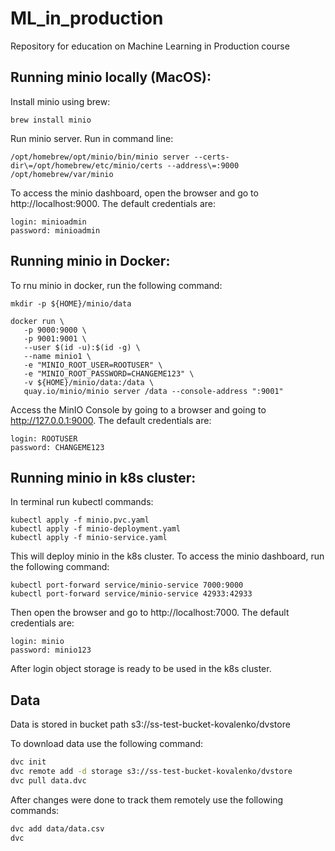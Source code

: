# ML_in_production
Repository for education on Machine Learning in Production course

## Running minio locally (MacOS):
Install minio using brew:
```shell
brew install minio
```
Run minio server. Run in command line:
```shell
/opt/homebrew/opt/minio/bin/minio server --certs-dir\=/opt/homebrew/etc/minio/certs --address\=:9000 /opt/homebrew/var/minio
```
To access the minio dashboard, open the browser and go to http://localhost:9000. The default credentials are:
```shell
login: minioadmin
password: minioadmin
```

## Running minio in Docker:
To rnu minio in docker, run the following command:
```shell
mkdir -p ${HOME}/minio/data

docker run \
   -p 9000:9000 \
   -p 9001:9001 \
   --user $(id -u):$(id -g) \
   --name minio1 \
   -e "MINIO_ROOT_USER=ROOTUSER" \
   -e "MINIO_ROOT_PASSWORD=CHANGEME123" \
   -v ${HOME}/minio/data:/data \
   quay.io/minio/minio server /data --console-address ":9001"
```
Access the MinIO Console by going to a browser and going to http://127.0.0.1:9000. The default credentials are:
```shell
login: ROOTUSER
password: CHANGEME123
```

## Running minio in k8s cluster:
In terminal run kubectl commands:
```shell
kubectl apply -f minio.pvc.yaml
kubectl apply -f minio-deployment.yaml
kubectl apply -f minio-service.yaml
``` 
This will deploy minio in the k8s cluster. To access the minio dashboard, run the following command:
```shell
kubectl port-forward service/minio-service 7000:9000
kubectl port-forward service/minio-service 42933:42933
```
Then open the browser and go to http://localhost:7000. The default credentials are:
```shell
login: minio
password: minio123
```
After login object storage is ready to be used in the k8s cluster.

## Data
Data is stored in bucket path s3://ss-test-bucket-kovalenko/dvstore

To download data use the following command:
```bash
dvc init
dvc remote add -d storage s3://ss-test-bucket-kovalenko/dvstore
dvc pull data.dvc
```

After changes were done to track them remotely use the following commands:
```bash
dvc add data/data.csv
dvc
```
